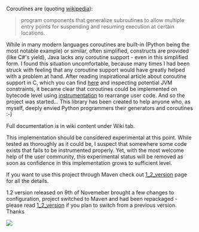 Coroutines are (quoting [wikipedia](http://en.wikipedia.org/wiki/Coroutines)):

> program components that generalize subroutines to allow multiple entry points for suspending and resuming execution at certain locations.

While in many modern languages coroutines are built-in (Python being the most notable example) or similar, often simplified, constructs are provided (like C#'s yield), Java lacks any coroutine support - even in this simplified form. I found this situation uncomfortable, because many times I had been struck with feeling that any coroutine support would have greatly helped with a problem at hand.
After reading inspirational article about coroutine support in C, which you can find [here](http://www.chiark.greenend.org.uk/~sgtatham/coroutines.html) and inspecting potential JVM constraints, it became clear that coroutines could be implemented on bytecode level using [instrumentation](http://java.sun.com/javase/6/docs/api/java/lang/instrument/package-summary.html) to rearrange user code. And so the project was started...
This library has been created to help anyone who, as myself, deeply envied Python programmers their generators and coroutines :-)

Full documentation is in wiki content under Wiki tab.

This implementation should be considered experimental at this point. While tested as thoroughly as it could be, I suspect that somewhere some code exists that fails to be instrumented properly. Yet, with the most welcome help of the user community, this experimental status will be removed as soon as confidence in this implementation grows to sufficient level.

If you want to use this project through Maven check out [1\_2\_version](1_2_version.md) page for all the details.

1.2 version released on 9th of Novemeber brought a few changes to configuration, project switched to Maven and had been repackaged - please read [1\_2\_version](1_2_version.md) if you plan to switch from a previous version. Thanks


[![](http://coroutines.googlecode.com/svn/trunk/poweredbyasm.gif)](http://asm.objectweb.org)